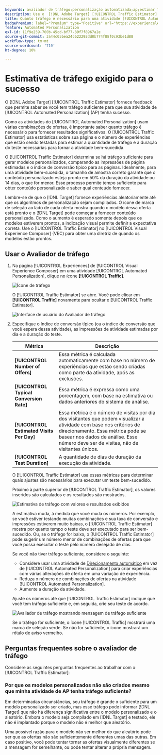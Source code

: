 ```yaml
---
keywords: avaliador de tráfego;personalização automatizada;ap;estimar tráfego;traffic estimor;automated personalization;ap;estimate traffic
description: Use o  [!DNL Adobe Target] [!UICONTROL Traffic Estimator] para determinar se você tem tráfego suficiente para que sua atividade [!UICONTROL Automated Personalization] tenha êxito.
title: Quanto tráfego é necessário para uma atividade [!UICONTROL Automated Personalization] bem-sucedida?
badgePremium: label="Premium" type="Positive" url="https://experienceleague.adobe.com/docs/target/using/introduction/intro.html?lang=pt-BR#premium newtab=true" tooltip="Consulte o que está incluído no Target Premium."
feature: Automated Personalization
exl-id: 11f9e239-700b-45cd-bf77-39f7f8967a2e
source-git-commit: 3a44c05bea24c622292dd0b774f88f0c93be1d88
workflow-type: tm+mt
source-wordcount: '710'
ht-degree: 10%

---
```


# Estimativa de tráfego exigido para o sucesso

O [!DNL Adobe Target] [!UICONTROL Traffic Estimator] fornece feedback que permite saber se você tem tráfego suficiente para que sua atividade de [!UICONTROL Automated Personalization] (AP) tenha sucesso.

Como as atividades do [!UICONTROL Automated Personalization] usam várias combinações de ofertas, é importante saber quanto tráfego é necessário para fornecer resultados significativos. O [!UICONTROL Traffic Estimator] usa estatísticas sobre sua página e o número de experiências que estão sendo testadas para estimar a quantidade de tráfego e a duração do teste necessárias para tornar a atividade bem-sucedida.

O [!UICONTROL Traffic Estimator] determina se há tráfego suficiente para gerar modelos personalizados, comparando as impressões de página estimadas e o índice de conversão típico para as páginas. Idealmente, para uma atividade bem-sucedida, o tamanho de amostra correto garante que o conteúdo personalizado esteja pronto em 50% da duração da atividade ou 14 dias, o que for menor. Esse processo permite tempo suficiente para obter conteúdo personalizado e saber qual conteúdo fornecer.

Lembre-se de que o [!DNL Target] fornece experiências aleatoriamente até que os algoritmos de personalização sejam compilados. O ícone de marca de seleção ao lado de cada oferta mostra quando o modelo dessa oferta está pronto e o [!DNL Target] pode começar a fornecer conteúdo personalizado. Como o aumento é esperado somente depois que os modelos estiverem prontos, a indicação visual permite definir a expectativa correta. Use o [!UICONTROL Traffic Estimator] no [!UICONTROL Visual Experience Composer] (VEC) para obter uma diretriz de quando os modelos estão prontos.

## Usar o Avaliador de tráfego

1. Na página [!UICONTROL Experiences] de [!UICONTROL Visual Experience Composer] em uma atividade [!UICONTROL Automated Personalization], clique no ícone **[!UICONTROL Traffic]**.

   ![Ícone de tráfego](/help/main/c-activities/t-automated-personalization/assets/icon-traffic.png)

   O [!UICONTROL Traffic Estimator] se abre. Você pode clicar em **[!UICONTROL Traffic]** novamente para ocultar o [!UICONTROL Traffic Estimator].

   ![Interface de usuário do Avaliador de tráfego](assets/ap_est.png)

1. Especifique o índice de conversão típico (ou o índice de conversão que você espera dessa atividade), as impressões de atividade estimadas por dia e a duração do teste.

   | Métrica | Descrição |
   | --- | --- |
   | **[!UICONTROL Number of Offers]** | Essa métrica é calculada automaticamente com base no número de experiências que estão sendo criadas como parte da atividade, após as exclusões. |
   | **[!UICONTROL Typical Conversion Rate]** | Essa métrica é expressa como uma porcentagem, com base na estimativa ou dados anteriores do sistema de análise. |
   | **[!UICONTROL Estimated Visits Per Day]** | Essa métrica é o número de visitas por dia dos visitantes que podem visualizar a atividade com base nos critérios de direcionamento. Essa métrica pode se basear nos dados de análise. Esse número deve ser de visitas, não de visitantes únicos. |
   | **[!UICONTROL Test Duration]** | A quantidade de dias de duração da execução da atividade. |

   O [!UICONTROL Traffic Estimator] usa essas métricas para determinar quais ajustes são necessários para executar um teste bem-sucedido.

   Próximo à parte superior de [!UICONTROL Traffic Estimator], os valores inseridos são calculados e os resultados são mostrados.

   ![Estimativa de tráfego com valores e resultados exibidos](assets/ap_est_no.png)

   A estimativa muda, à medida que você muda os números. Por exemplo, se você estiver testando muitas combinações e sua taxa de conversão e impressões estiverem muito baixas, o [!UICONTROL Traffic Estimator] mostra por quanto tempo o teste deve ser executado para ser bem-sucedido. Ou, se o tráfego for baixo, o [!UICONTROL Traffic Estimator] pode sugerir um número menor de combinações de ofertas para que você possa executar o teste pelo número desejado de dias.

   Se você não tiver tráfego suficiente, considere o seguinte:

   * Considere usar uma atividade de [Direcionamento automático](/help/main/c-activities/auto-target/auto-target-to-optimize.md) em vez de [!UICONTROL Automated Personalization] para criar experiências com várias alterações de oferta em uma variação de experiência.
   * Reduza o número de combinações de ofertas na atividade [!UICONTROL Automated Personalization].
   * Aumente a duração da atividade.

   Ajuste os números até que [!UICONTROL Traffic Estimator] indique que você tem tráfego suficiente e, em seguida, crie seu teste de acordo.

   ![Avaliador de tráfego mostrando mensagem de tráfego suficiente](assets/ap_est_yes.png)

   Se o tráfego for suficiente, o ícone [!UICONTROL Traffic] mostrará uma marca de seleção verde. Se não for suficiente, o ícone mostrará um rótulo de aviso vermelho.

## Perguntas frequentes sobre o avaliador de tráfego

Considere as seguintes perguntas frequentes ao trabalhar com o [!UICONTROL Traffic Estimator]:

### Por que os modelos personalizados não são criados mesmo que minha atividade de AP tenha tráfego suficiente?

Em determinadas circunstâncias, seu tráfego é grande o suficiente para um modelo personalizado ser criado, mas esse tráfego pode informar [!DNL Target] que não há diferença significativa entre o modelo personalizado e o aleatório. Embora o modelo seja compilado em [!DNL Target] e testado, ele não é implantado porque o modelo não é melhor que aleatório.

Uma possível razão para o modelo não ser melhor do que aleatório pode ser que as ofertas não são suficientemente diferentes umas das outras. Em caso positivo, você pode tentar tornar as ofertas visualmente diferentes se a mensagem for semelhante, ou pode tentar alterar a própria mensagem.
